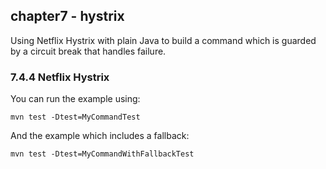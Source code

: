 chapter7 - hystrix
------------------

Using Netflix Hystrix with plain Java to build a command which is guarded
by a circuit break that handles failure.

### 7.4.4 Netflix Hystrix

You can run the example using:
    
    mvn test -Dtest=MyCommandTest
    
And the example which includes a fallback:
    
    mvn test -Dtest=MyCommandWithFallbackTest

